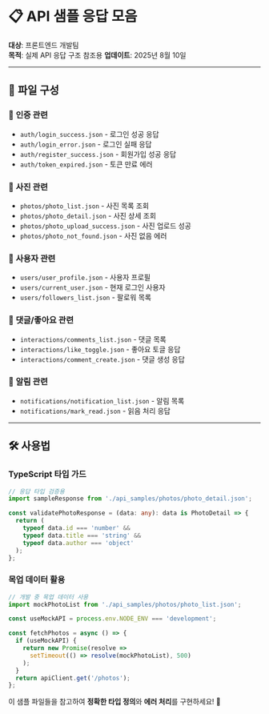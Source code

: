 # 📋 API 샘플 응답 모음

**대상**: 프론트엔드 개발팀  
**목적**: 실제 API 응답 구조 참조용
**업데이트**: 2025년 8월 10일

---

## 📁 **파일 구성**

### 🔐 **인증 관련**
- `auth/login_success.json` - 로그인 성공 응답
- `auth/login_error.json` - 로그인 실패 응답
- `auth/register_success.json` - 회원가입 성공 응답
- `auth/token_expired.json` - 토큰 만료 에러

### 📸 **사진 관련**
- `photos/photo_list.json` - 사진 목록 조회
- `photos/photo_detail.json` - 사진 상세 조회
- `photos/photo_upload_success.json` - 사진 업로드 성공
- `photos/photo_not_found.json` - 사진 없음 에러

### 👥 **사용자 관련**
- `users/user_profile.json` - 사용자 프로필
- `users/current_user.json` - 현재 로그인 사용자
- `users/followers_list.json` - 팔로워 목록

### 💬 **댓글/좋아요 관련**
- `interactions/comments_list.json` - 댓글 목록
- `interactions/like_toggle.json` - 좋아요 토글 응답
- `interactions/comment_create.json` - 댓글 생성 응답

### 🔔 **알림 관련**
- `notifications/notification_list.json` - 알림 목록
- `notifications/mark_read.json` - 읽음 처리 응답

---

## 🛠️ **사용법**

### TypeScript 타입 가드
```typescript
// 응답 타입 검증용
import sampleResponse from './api_samples/photos/photo_detail.json';

const validatePhotoResponse = (data: any): data is PhotoDetail => {
  return (
    typeof data.id === 'number' &&
    typeof data.title === 'string' &&
    typeof data.author === 'object'
  );
};
```

### 목업 데이터 활용
```typescript
// 개발 중 목업 데이터 사용
import mockPhotoList from './api_samples/photos/photo_list.json';

const useMockAPI = process.env.NODE_ENV === 'development';

const fetchPhotos = async () => {
  if (useMockAPI) {
    return new Promise(resolve => 
      setTimeout(() => resolve(mockPhotoList), 500)
    );
  }
  return apiClient.get('/photos');
};
```

이 샘플 파일들을 참고하여 **정확한 타입 정의**와 **에러 처리**를 구현하세요! 🚀